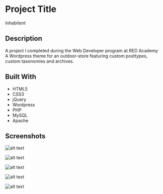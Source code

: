 # Project Title

Inhabitent

## Description

A project I completed during the Web Developer program at RED Academy  
A Wordpress theme for an outdoor-store featuring custom posttypes, custom taxonomies and archives.

## Built With

* HTML5
* CSS3
* jQuery
* Wordpress
* PHP
* MySQL
* Apache

## Screenshots

![alt text](themes/inhabitent/images/screenshots/front-page.png)

![alt text](themes/inhabitent/images/screenshots/shop-page.png)

![alt text](themes/inhabitent/images/screenshots/journal-page.png)

![alt text](themes/inhabitent/images/screenshots/about-page.png)

![alt text](themes/inhabitent/images/screenshots/findus-page.png)
